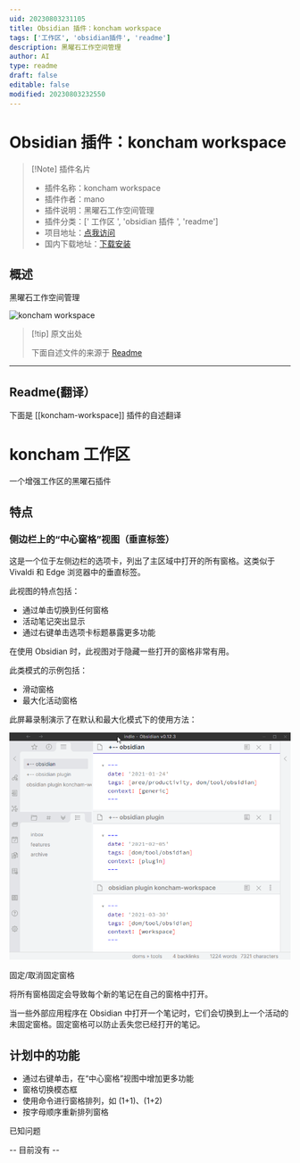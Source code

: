```yaml
---
uid: 20230803231105
title: Obsidian 插件：koncham workspace
tags: ['工作区', 'obsidian插件', 'readme']
description: 黑曜石工作空间管理
author: AI
type: readme
draft: false
editable: false
modified: 20230803232550
---
```


# Obsidian 插件：koncham workspace

> [!Note] 插件名片
> - 插件名称：koncham workspace
> - 插件作者：mano
> - 插件说明：黑曜石工作空间管理
> - 插件分类：[' 工作区 ', 'obsidian 插件 ', 'readme']
> - 项目地址：[点我访问](https://github.com/manogna4/obsidian-koncham-workspace)
> - 国内下载地址：[下载安装](https://pkmer.cn/products/plugin/pluginMarket/?koncham-workspace)

## 概述

黑曜石工作空间管理

![koncham workspace](https://cdn.pkmer.cn/covers/koncham-workspace.gif!pkmer)

> [!tip] 原文出处
>
>下面自述文件的来源于 [Readme](https://ghproxy.net/https://raw.githubusercontent.com/manogna4/obsidian-koncham-workspace/main/README.md)
>

---

## Readme(翻译）

下面是 [[koncham-workspace]] 插件的自述翻译

# koncham 工作区

一个增强工作区的黑曜石插件

## 特点

### 侧边栏上的“中心窗格”视图（垂直标签）

这是一个位于左侧边栏的选项卡，列出了主区域中打开的所有窗格。这类似于 Vivaldi 和 Edge 浏览器中的垂直标签。

此视图的特点包括：

+ 通过单击切换到任何窗格
+ 活动笔记突出显示
+ 通过右键单击选项卡标题暴露更多功能

在使用 Obsidian 时，此视图对于隐藏一些打开的窗格非常有用。

此类模式的示例包括：

+ 滑动窗格
+ 最大化活动窗格

此屏幕录制演示了在默认和最大化模式下的使用方法：

![center-panes in action](https://raw.githubusercontent.com//manogna4/obsidian-koncham-workspace/main/media/center-panes-in-action.gif)

固定/取消固定窗格

将所有窗格固定会导致每个新的笔记在自己的窗格中打开。

当一些外部应用程序在 Obsidian 中打开一个笔记时，它们会切换到上一个活动的未固定窗格。固定窗格可以防止丢失您已经打开的笔记。

## 计划中的功能

+ 通过右键单击，在“中心窗格”视图中增加更多功能
+ 窗格切换模态框
+ 使用命令进行窗格排列，如 (1+1)、(1+2)
+ 按字母顺序重新排列窗格

已知问题

-- 目前没有 --
